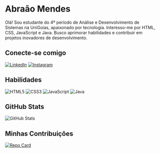 # Abraão Mendes

Olá! Sou estudante do 4º período de Análise e Desenvolvimento de Sistemas na UniGoias, apaixonado por tecnologia. Interesso-me por HTML, CSS, JavaScript e Java. Busco aprimorar habilidades e contribuir em projetos inovadores de desenvolvimento.

## Conecte-se comigo
[![LinkedIn](https://img.shields.io/badge/LinkedIn-8B00FF?style=for-the-badge&logo=linkedin&logoColor=0E76A8)](https://www.linkedin.com/in/abrahaomendes/) [![Instagram](https://img.shields.io/badge/Instagram-8B00FF?style=for-the-badge&logo=instagram)](https://www.instagram.com/abraaomendess/)

## Habilidades
![HTML5](https://img.shields.io/badge/HTML5-8B00FF?style=for-the-badge&logo=html5) ![CSS3](https://img.shields.io/badge/CSS3-8B00FF?style=for-the-badge&logo=css3&logoColor=264CE4) ![JavaScript](https://img.shields.io/badge/JavaScript-8B00FF?style=for-the-badge&logo=javascript) ![Java](https://img.shields.io/badge/Java-8B00FF?style=for-the-badge&logo=java)

## GitHub Stats
![GitHub Stats](https://github-readme-stats.vercel.app/api?username=SEUUSERNAME&theme=graywhite&show_icons=true&icon_color=8B00FF&title_color=8B00FF&text_color=333)

## Minhas Contribuições
[![Repo Card](https://github-readme-stats.vercel.app/api/pin/?username=abrahaomendes&repo=dio-lab-open-sorce&theme=graywhite&show_icons=true&icon_color=8B00FF&title_color=8B00FF&text_color=333)](https://github.com/abrahaomendes/dio-lab-open-sorce)
